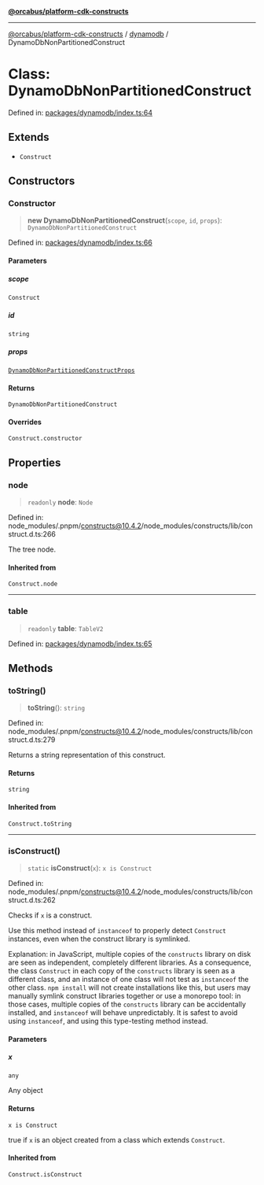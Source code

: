 [**@orcabus/platform-cdk-constructs**](../../../../README.md)

***

[@orcabus/platform-cdk-constructs](../../../../README.md) / [dynamodb](../README.md) / DynamoDbNonPartitionedConstruct

# Class: DynamoDbNonPartitionedConstruct

Defined in: [packages/dynamodb/index.ts:64](https://github.com/OrcaBus/platform-cdk-constructs/blob/main/packages/dynamodb/index.ts#L64)

## Extends

- `Construct`

## Constructors

### Constructor

> **new DynamoDbNonPartitionedConstruct**(`scope`, `id`, `props`): `DynamoDbNonPartitionedConstruct`

Defined in: [packages/dynamodb/index.ts:66](https://github.com/OrcaBus/platform-cdk-constructs/blob/main/packages/dynamodb/index.ts#L66)

#### Parameters

##### scope

`Construct`

##### id

`string`

##### props

[`DynamoDbNonPartitionedConstructProps`](../interfaces/DynamoDbNonPartitionedConstructProps.md)

#### Returns

`DynamoDbNonPartitionedConstruct`

#### Overrides

`Construct.constructor`

## Properties

### node

> `readonly` **node**: `Node`

Defined in: node\_modules/.pnpm/constructs@10.4.2/node\_modules/constructs/lib/construct.d.ts:266

The tree node.

#### Inherited from

`Construct.node`

***

### table

> `readonly` **table**: `TableV2`

Defined in: [packages/dynamodb/index.ts:65](https://github.com/OrcaBus/platform-cdk-constructs/blob/main/packages/dynamodb/index.ts#L65)

## Methods

### toString()

> **toString**(): `string`

Defined in: node\_modules/.pnpm/constructs@10.4.2/node\_modules/constructs/lib/construct.d.ts:279

Returns a string representation of this construct.

#### Returns

`string`

#### Inherited from

`Construct.toString`

***

### isConstruct()

> `static` **isConstruct**(`x`): `x is Construct`

Defined in: node\_modules/.pnpm/constructs@10.4.2/node\_modules/constructs/lib/construct.d.ts:262

Checks if `x` is a construct.

Use this method instead of `instanceof` to properly detect `Construct`
instances, even when the construct library is symlinked.

Explanation: in JavaScript, multiple copies of the `constructs` library on
disk are seen as independent, completely different libraries. As a
consequence, the class `Construct` in each copy of the `constructs` library
is seen as a different class, and an instance of one class will not test as
`instanceof` the other class. `npm install` will not create installations
like this, but users may manually symlink construct libraries together or
use a monorepo tool: in those cases, multiple copies of the `constructs`
library can be accidentally installed, and `instanceof` will behave
unpredictably. It is safest to avoid using `instanceof`, and using
this type-testing method instead.

#### Parameters

##### x

`any`

Any object

#### Returns

`x is Construct`

true if `x` is an object created from a class which extends `Construct`.

#### Inherited from

`Construct.isConstruct`
